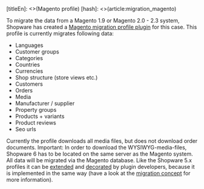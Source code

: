 [titleEn]: <>(Magento profile)
[hash]: <>(article:migration_magento)

To migrate the data from a Magento 1.9 or Magento 2.0 - 2.3 system, Shopware has created a [Magento migration profile plugin](https://github.com/shopwareLabs/SwagMigrationMagento) for this case.
This profile is currently migrates following data:
* Languages
* Customer groups
* Categories
* Countries
* Currencies
* Shop structure (store views etc.)
* Customers
* Orders
* Media
* Manufacturer / supplier
* Property groups
* Products + variants
* Product reviews
* Seo urls

Currently the profile downloads all media files, but does not download order documents.
Important: In order to download the WYSIWYG-media-files, Shopware 6 has to be located on the same server as the Magento system.
All data will be migrated via the Magento database. Like the Shopware 5.x profiles it can be [extended](./../../../4-how-to/520-extend-shopware-migration-profile.md)
and [decorated](./../../../4-how-to/550-decorate-shopware-migration-converter.md) by plugin developers, because it is
implemented in the same way (have a look at the [migration concept](./010-introduction.md) for more information).
